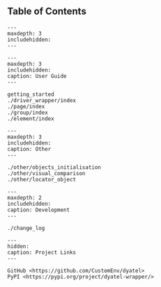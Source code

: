 ## Table of Contents

```{toctree}
---
maxdepth: 3
includehidden:
---
```

```{toctree}
---
maxdepth: 3
includehidden:
caption: User Guide
---

getting_started
./driver_wrapper/index
./page/index
./group/index
./element/index
```

```{toctree}
---
maxdepth: 3
includehidden:
caption: Other
---

./other/objects_initialisation
./other/visual_comparison
./other/locator_object
```


```{toctree}
---
maxdepth: 2
includehidden:
caption: Development
---

./change_log
```


```{toctree}
---
hidden:
caption: Project Links
---

GitHub <https://github.com/CustomEnv/dyatel>
PyPI <https://pypi.org/project/dyatel-wrapper/>
```


